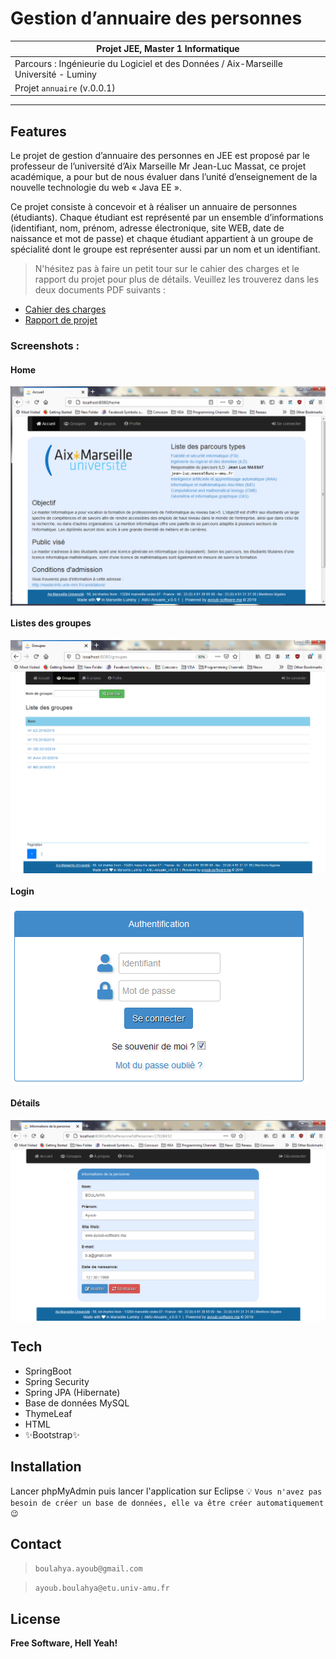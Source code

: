 # Gestion d’annuaire des personnes
 
| Projet JEE, Master 1 Informatique |
| ------ |
| Parcours : Ingénieurie du Logiciel et des Données / Aix-Marseille Université - Luminy |
| Projet `annuaire` (v.0.0.1) |
***********************************************************************
## Features
Le  projet  de  gestion  d’annuaire  des  personnes  en  JEE  est  proposé  par  le  professeur  de l’université d’Aix Marseille Mr Jean-Luc Massat, ce projet académique, a pour but de nous évaluer dans l’unité d’enseignement de la nouvelle technologie du web « Java EE ».
 
Ce  projet  consiste  à  concevoir  et  à  réaliser  un  annuaire  de  personnes  (étudiants).  Chaque étudiant  est représenté  par  un  ensemble  d’informations  (identifiant,  nom,  prénom,  adresse électronique, site WEB, date de naissance et mot de passe) et chaque étudiant appartient à un groupe de spécialité dont le groupe est représenter aussi par un nom et un identifiant.
 
> N'hésitez pas à faire un petit tour sur le cahier des charges et le rapport du projet pour plus de détails. Veuillez les trouverez dans les deux documents PDF suivants :
 
- [Cahier des charges]
- [Rapport de projet]

### Screenshots :

#### Home
<img align="center" src="screenshots/home.png" alt="Home interface">

#### Listes des groupes
<img align="center" src="screenshots/groupes.png" alt="Groupes interface">

#### Login
<img align="center" src="screenshots/login.png" alt="Login interface">

#### Détails
<img align="center" src="screenshots/details.png" alt="Details interface">

## Tech
- SpringBoot
- Spring Security
- Spring JPA (Hibernate)
- Base de données MySQL
- ThymeLeaf
- HTML
- ✨Bootstrap✨
 
## Installation
Lancer phpMyAdmin puis lancer l'application sur Eclipse
💡 `Vous n'avez pas besoin de créer un base de données, elle va être créer automatiquement 😉`
 
## Contact
> `boulahya.ayoub@gmail.com`
 
> `ayoub.boulahya@etu.univ-amu.fr`

 
## License
**Free Software, Hell Yeah!**

[Cahier des charges]: <https://github.com/Ayoub-BL/Annuaire_AMU_JavaEE/blob/master/annuaire_documents/CdC.pdf>
[Rapport de projet]: <https://github.com/Ayoub-BL/Annuaire_AMU_JavaEE/blob/master/annuaire_documents/Rapport.pdf>
